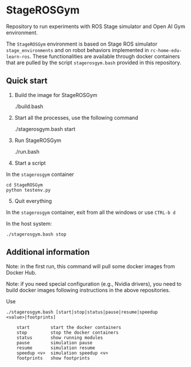 # StageROSGym

Repository to run experiments with ROS Stage simulator and Open AI Gym environment.

The `StageROSGym` environment is based on Stage ROS simulator `stage_environments` 
and on robot behaviors implemented in `rc-home-edu-learn-ros`.
These functionalities are available through docker containers that are pulled by the script `stagerosgym.bash` provided in this repository.

## Quick start

1. Build the image for StageROSGym

    ./build.bash

2. Start all the processes, use the following command

    ./stagerosgym.bash start


3. Run StageROSGym

    ./run.bash

4. Start a script

In the `stagerosgym` container

    cd StageROSGym
    python testenv.py
 

5. Quit everything

In the `stagerosgym` container, exit from all the windows or use `CTRL-b d`

In the host system:

    ./stagerosgym.bash stop



## Additional information

Note: in the first run, this command will pull some docker images from Docker Hub.

Note: if you need special configuration (e.g., Nvidia drivers), you need to build docker images
following instructions in the above repositories.

Use

    ./stagerosgym.bash [start|stop|status|pause|resume|speedup <value>|footprints]

        start        start the docker containers
        stop         stop the docker containers
        status       show running modules
        pause        simulation pause
        resume       simulation resume
        speedup <v>  simulation speedup <v>
        footprints   show footprints



